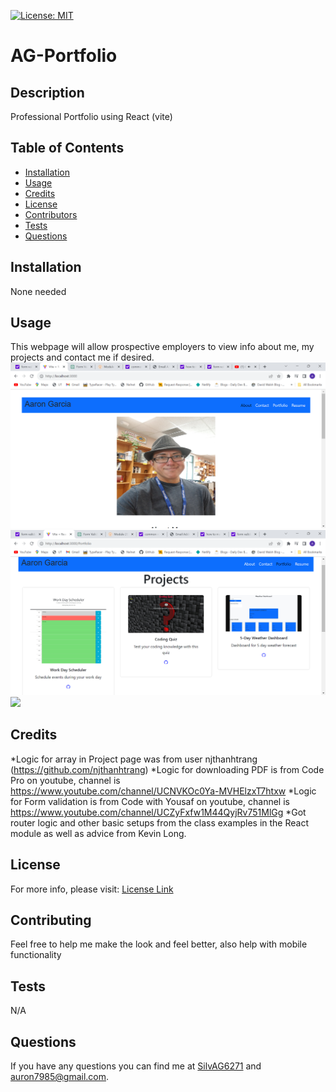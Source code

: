 
  [![License: MIT](https://img.shields.io/badge/License-MIT-yellow.svg)](https://opensource.org/licenses/MIT)

# AG-Portfolio


## Description
Professional Portfolio using React (vite)

## Table of Contents
- [Installation](#Installation)
- [Usage](#Usage)
- [Credits](#Credits)
- [License](#License)
- [Contributors](#Contributing)
- [Tests](#Tests)
- [Questions](#Questions)

## Installation
None needed
  
## Usage 
This webpage will allow prospective employers to view info about me, my projects and contact me if desired.
![image of About Me page with picture of a hispanic man](media/AboutMeReact.png)
![image of various projects](portfolio-react/media/ProjectsReact.png)
![](media/ReactPortfolio.gif)




## Credits 
*Logic for array in Project page was from user njthanhtrang (https://github.com/njthanhtrang)
*Logic for downloading PDF is from Code Pro on youtube, channel is https://www.youtube.com/channel/UCNVKOc0Ya-MVHElzxT7htxw
*Logic for Form validation is from Code with Yousaf on youtube, channel is https://www.youtube.com/channel/UCZyFxfw1M44QyjRv751MlGg
*Got router logic and other basic setups from the class examples in the React module as well as advice from Kevin Long.


## License 
For more info, please visit: [License Link](https://opensource.org/licenses/MIT)


## Contributing
Feel free to help me make the look and feel better, also help with mobile functionality

## Tests 
N/A

## Questions 
If you have any questions you can find me at [SilvAG6271](https://github.com/SilvAG6271) and <a href="mailto:auron7985@gmail.com">auron7985@gmail.com</a>.
